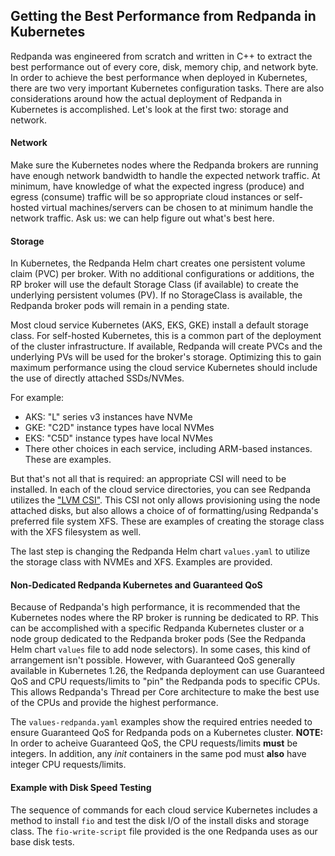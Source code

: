 ## Getting the Best Performance from Redpanda in Kubernetes

Redpanda was engineered from scratch and written in C++ to extract the best performance out of every core, disk, memory chip, and network byte. In order to achieve the best performance when deployed in Kubernetes, there are two very important Kubernetes configuration tasks. There are also considerations around how the actual deployment of Redpanda in Kubernetes is accomplished. Let's look at the first two: storage and network.

#### Network
Make sure the Kubernetes nodes where the Redpanda brokers are running have enough network bandwidth to handle the expected network traffic. At minimum, have knowledge of what the expected ingress (produce) and egress (consume) traffic will be so appropriate cloud instances or self-hosted virtual machines/servers can be chosen to at minimum handle the network traffic. Ask us: we can help figure out what's best here.

#### Storage
In Kubernetes, the Redpanda Helm chart creates one persistent volume claim (PVC) per broker. With no additional configurations or additions, the RP broker will use the default Storage Class (if available) to create the underlying persistent volumes (PV). If no StorageClass is available, the Redpanda broker pods will remain in a pending state.

Most cloud service Kubernetes (AKS, EKS, GKE) install a default storage class. For self-hosted Kubernetes, this is a common part of the deployment of the cluster infrastructure. If available, Redpanda will create PVCs and the underlying PVs will be used for the broker's storage. Optimizing this to gain maximum performance using the cloud service Kubernetes should include the use of directly attached SSDs/NVMes.

For example:
- AKS: "L" series v3 instances have NVMe
- GKE: "C2D" instance types have local NVMes
- EKS: "C5D" instance types have local NVMes
- There other choices in each service, including ARM-based instances. These are examples.

But that's not all that is required: an appropriate CSI will need to be installed. In each of the cloud service directories, you can see Redpanda utilizes the ["LVM CSI"](https://github.com/metal-stack/csi-lvm). This CSI not only allows provisioning using the node attached disks, but also allows a choice of of formatting/using Redpanda's preferred file system XFS. These are  examples of creating the storage class with the XFS filesystem as well.

The last step is changing the Redpanda Helm chart `values.yaml` to utilize the storage class with NVMEs and XFS. Examples are provided.

#### Non-Dedicated Redpanda Kubernetes and Guaranteed QoS
Because of Redpanda's high performance, it is recommended that the Kubernetes nodes where the RP broker is running be dedicated to RP. This can be accomplished with a specific Redpanda Kubernetes cluster or a node group dedicated to the Redpanda broker pods (See the Redpanda Helm chart `values` file to add node selectors). In some cases, this kind of arrangement isn't possible. However, with Guaranteed QoS generally available in Kubernetes 1.26, the Redpanda deployment can use Guaranteed QoS and CPU requests/limits to "pin" the Redpanda pods to specific CPUs. This allows Redpanda's Thread per Core architecture to make the best use of the CPUs and provide the highest performance.

The `values-redpanda.yaml` examples show the required entries needed to ensure Guaranteed QoS for Redpanda pods on a Kubernetes cluster. **NOTE:** In order to acheive Guaranteed QoS, the CPU requests/limits **must** be integers. In addition, any *init* containers in the same pod must **also** have integer CPU requests/limits.

#### Example with Disk Speed Testing
The sequence of commands for each cloud service Kubernetes includes a method to install `fio` and test the disk I/O of the install disks and storage class. The `fio-write-script` file provided is the one Redpanda uses as our base disk tests.

